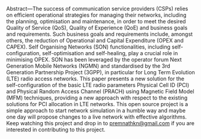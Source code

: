 Abstract—The success of communication service providers (CSPs) relies on efficient operational strategies for managing their networks, including the planning, optimisation and maintenance, in order to meet the desired Quality of Service (QoS), Quality of Experience (QoE) and business goals and requirements. Such business goals and requirements include, amongst others, the reduction of Operational and Capital Expenditure (OPEX and CAPEX). Self Organising Networks (SON) functionalities, including self-configuration, self-optimisation and self-healing, play a crucial role in minimising OPEX. SON has been leveraged by the operator forum Next Generation Mobile Networks (NGMN) and standardised by the 3rd Generation Partnership Project (3GPP), in particular for Long Term Evolution (LTE) radio access networks. This paper presents a new solution for the self-configuration of the basic LTE radio parameters Physical Cell ID (PCI) and Physical Random Access Channel (PRACH) using Magnetic Field Model (MFM) techniques, providing a new approach with respect to the existing solutions for PCI allocation in LTE networks.  This open source project is a simple approach to start network simulation in a humble way and maybe one day will propose changes to a live network with effective algorithms.  Keep watching this project and drop in to premnathkn@gmail.com if you are interested in contributing to this project.